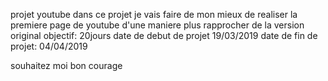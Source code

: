 projet youtube
dans ce projet je vais faire de mon mieux de realiser la premiere page de youtube d'une maniere plus rapprocher de la version original
objectif: 20jours
date de debut de projet 19/03/2019
date de fin de projet: 04/04/2019


souhaitez moi bon courage